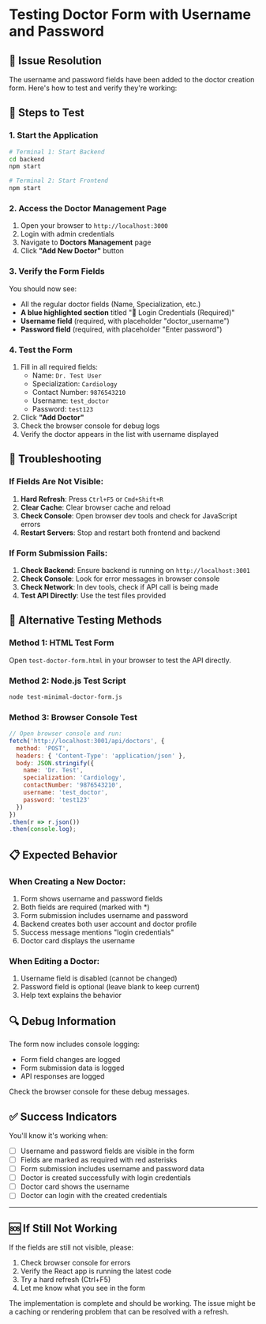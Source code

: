 # Testing Doctor Form with Username and Password

## 🎯 Issue Resolution

The username and password fields have been added to the doctor creation form. Here's how to test and verify they're working:

## 🔧 Steps to Test

### 1. **Start the Application**
```bash
# Terminal 1: Start Backend
cd backend
npm start

# Terminal 2: Start Frontend  
npm start
```

### 2. **Access the Doctor Management Page**
1. Open your browser to `http://localhost:3000`
2. Login with admin credentials
3. Navigate to **Doctors Management** page
4. Click **"Add New Doctor"** button

### 3. **Verify the Form Fields**
You should now see:
- All the regular doctor fields (Name, Specialization, etc.)
- **A blue highlighted section** titled "🔐 Login Credentials (Required)"
- **Username field** (required, with placeholder "doctor_username")
- **Password field** (required, with placeholder "Enter password")

### 4. **Test the Form**
1. Fill in all required fields:
   - Name: `Dr. Test User`
   - Specialization: `Cardiology`
   - Contact Number: `9876543210`
   - Username: `test_doctor`
   - Password: `test123`
2. Click **"Add Doctor"**
3. Check the browser console for debug logs
4. Verify the doctor appears in the list with username displayed

## 🐛 Troubleshooting

### If Fields Are Not Visible:
1. **Hard Refresh**: Press `Ctrl+F5` or `Cmd+Shift+R`
2. **Clear Cache**: Clear browser cache and reload
3. **Check Console**: Open browser dev tools and check for JavaScript errors
4. **Restart Servers**: Stop and restart both frontend and backend

### If Form Submission Fails:
1. **Check Backend**: Ensure backend is running on `http://localhost:3001`
2. **Check Console**: Look for error messages in browser console
3. **Check Network**: In dev tools, check if API call is being made
4. **Test API Directly**: Use the test files provided

## 🧪 Alternative Testing Methods

### Method 1: HTML Test Form
Open `test-doctor-form.html` in your browser to test the API directly.

### Method 2: Node.js Test Script
```bash
node test-minimal-doctor-form.js
```

### Method 3: Browser Console Test
```javascript
// Open browser console and run:
fetch('http://localhost:3001/api/doctors', {
  method: 'POST',
  headers: { 'Content-Type': 'application/json' },
  body: JSON.stringify({
    name: 'Dr. Test',
    specialization: 'Cardiology',
    contactNumber: '9876543210',
    username: 'test_doctor',
    password: 'test123'
  })
})
.then(r => r.json())
.then(console.log);
```

## 📋 Expected Behavior

### When Creating a New Doctor:
1. Form shows username and password fields
2. Both fields are required (marked with *)
3. Form submission includes username and password
4. Backend creates both user account and doctor profile
5. Success message mentions "login credentials"
6. Doctor card displays the username

### When Editing a Doctor:
1. Username field is disabled (cannot be changed)
2. Password field is optional (leave blank to keep current)
3. Help text explains the behavior

## 🔍 Debug Information

The form now includes console logging:
- Form field changes are logged
- Form submission data is logged
- API responses are logged

Check the browser console for these debug messages.

## ✅ Success Indicators

You'll know it's working when:
- [ ] Username and password fields are visible in the form
- [ ] Fields are marked as required with red asterisks
- [ ] Form submission includes username and password data
- [ ] Doctor is created successfully with login credentials
- [ ] Doctor card shows the username
- [ ] Doctor can login with the created credentials

---

## 🆘 If Still Not Working

If the fields are still not visible, please:
1. Check browser console for errors
2. Verify the React app is running the latest code
3. Try a hard refresh (Ctrl+F5)
4. Let me know what you see in the form

The implementation is complete and should be working. The issue might be a caching or rendering problem that can be resolved with a refresh.
